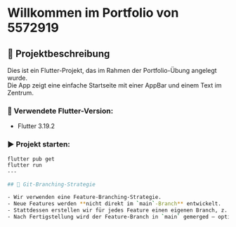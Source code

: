 # Willkommen im Portfolio von 5572919

## 📱 Projektbeschreibung

Dies ist ein Flutter-Projekt, das im Rahmen der Portfolio-Übung angelegt wurde.  
Die App zeigt eine einfache Startseite mit einer AppBar und einem Text im Zentrum.

### 🔧 Verwendete Flutter-Version:
- Flutter 3.19.2

### ▶️ Projekt starten:

```bash
flutter pub get
flutter run
---

## 🌿 Git-Branching-Strategie

- Wir verwenden eine Feature-Branching-Strategie.
- Neue Features werden **nicht direkt im `main`-Branch** entwickelt.
- Stattdessen erstellen wir für jedes Feature einen eigenen Branch, z. B. `feature/startseite`.
- Nach Fertigstellung wird der Feature-Branch in `main` gemerged – optional per Pull Request.
